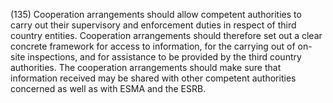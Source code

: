 (135) Cooperation arrangements should allow competent authorities to carry out their supervisory and enforcement duties in respect of third country entities. Cooperation arrangements should therefore set out a clear concrete framework for access to information, for the carrying out of on-site inspections, and for assistance to be provided by the third country authorities. The cooperation arrangements should make sure that information received may be shared with other competent authorities concerned as well as with ESMA and the ESRB.